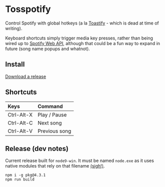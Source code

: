 # Tosspotify

Control Spotify with global hotkeys (a la [Toastify](https://github.com/aleab/toastify) - which is dead at time of writing).

Keyboard shortcuts simply trigger media key presses, rather than being wired up to [Spotify Web API](https://github.com/thelinmichael/spotify-web-api-node), although that could be a fun way to expand in future (song name popups and whatnot).

## Install

[Download a release](https://github.com/entozoon/tosspotify/releases)

## Shortcuts

| Keys       | Command       |
| :--------- | :------------ |
| Ctrl-Alt-X | Play / Pause  |
| Ctrl-Alt-C | Next song     |
| Ctrl-Alt-V | Previous song |

## Release (dev notes)

Current release built for `node9-win`. It must be named `node.exe` as it uses native modules that rely on that filename [(sigh!)](https://github.com/zeit/pkg/issues/161#issuecomment-394309701).

    npm i -g pkg@4.3.1
    npm run build
